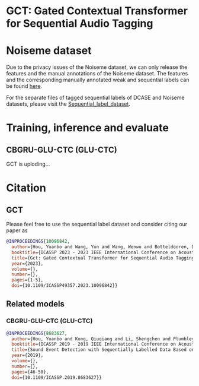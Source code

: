 # GCT: Gated Contextual Transformer for Sequential Audio Tagging
 
# Noiseme dataset

Due to the privacy issues of the Noiseme dataset, we can only release the features and the manual annotations of the Noiseme dataset. The features and the corresponding manually annotated weak and sequential labels can be found <a href="https://github.com/Yuanbo2020/GCT/tree/main/Full_dataset_of_Noiseme" 
target="https://github.com/Yuanbo2020/GCT/tree/main/Full_dataset_of_Noiseme">here</a>.

For the separate files of tagged sequential labels of DCASE and Noiseme datasets, please visit the <a href="https://github.com/Yuanbo2020/GCT/tree/main/Sequential_label_dataset" 
target="https://github.com/Yuanbo2020/GCT/tree/main/Sequential_label_dataset">Sequential_label_dataset</a>.

# Training, inference and evaluate

## CBGRU-GLU-CTC (GLU-CTC)


GCT is uploding...


# Citation

## GCT 
Please feel free to use the sequential label dataset and consider citing our paper as

```bibtex
@INPROCEEDINGS{10096842,
  author={Hou, Yuanbo and Wang, Yun and Wang, Wenwu and Botteldooren, Dick},
  booktitle={ICASSP 2023 - 2023 IEEE International Conference on Acoustics, Speech and Signal Processing (ICASSP)}, 
  title={Gct: Gated Contextual Transformer for Sequential Audio Tagging}, 
  year={2023},
  volume={},
  number={},
  pages={1-5},
  doi={10.1109/ICASSP49357.2023.10096842}}
```

## Related models
### CBGRU-GLU-CTC (GLU-CTC)

```bibtex
@INPROCEEDINGS{8683627,
  author={Hou, Yuanbo and Kong, Qiuqiang and Li, Shengchen and Plumbley, Mark D.},
  booktitle={ICASSP 2019 - 2019 IEEE International Conference on Acoustics, Speech and Signal Processing (ICASSP)}, 
  title={Sound Event Detection with Sequentially Labelled Data Based on Connectionist Temporal Classification and Unsupervised Clustering}, 
  year={2019},
  volume={},
  number={},
  pages={46-50},
  doi={10.1109/ICASSP.2019.8683627}}
```



